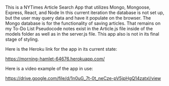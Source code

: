 This is a NYTimes Article Search App that utilizes Mongo, Mongoose, Express, React, and Node
In this current iteration the database is not set up, but the user may query data and have it populate on
the browser. The Mongo database is for the functionality of saving articles.  That remains on my To-Do List
Pseudocode notes exist in the Article.js file inside of the models folder as well as in the server.js file.
This app also is not in its final stage of styling.

Here is the Heroku link for the app in its current state:

https://morning-hamlet-64676.herokuapp.com/

Here is a video example of the app in use:

https://drive.google.com/file/d/1n0uG_7t-0t_neCze-pV5jpHgQ14zatxI/view
